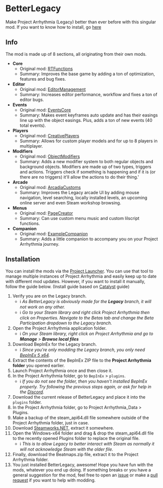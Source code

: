 ﻿# BetterLegacy

Make Project Arrhythmia (Legacy) better than ever before with this singular mod.
If you want to know how to install, go [here](https://github.com/RTMecha/BetterLegacy/edit/master/README.md#installation)

## Info
The mod is made up of 8 sections, all originating from their own mods.
- **Core**
   - Original mod: [RTFunctions](https://github.com/RTMecha/RTFunctions)
   - Summary: Improves the base game by adding a ton of optimization, features and bug fixes.
- **Editor**
   - Original mod: [EditorManagement](https://github.com/RTMecha/EditorManagement)
   - Summary: Increases editor performance, workflow and fixes a ton of editor bugs.
- **Events**
   - Original mod: [EventsCore](https://github.com/RTMecha/EventsCore)
   - Summary: Makes event keyframes auto update and has their easings line up with the object easings. Plus, adds a ton of new events (40 total events).
- **Players**
   - Original mod: [CreativePlayers](https://github.com/RTMecha/CreativePlayers)
   - Summary: Allows for custom player models and for up to 8 players in multiplayer.
- **Modifiers**
   - Original mod: [ObjectModifiers](https://github.com/RTMecha/ObjectModifiers)
   - Summary: Adds a new modifier system to both regular objects and background objects. Modifiers are made up of two types, triggers and actions. Triggers check if something is happening and if it is (or there are no triggers) it'll allow the actions to do their thing.'
- **Arcade**
   - Original mod: [ArcadiaCustoms](https://github.com/RTMecha/ArcadiaCustoms)
   - Summary: Improves the Legacy arcade UI by adding mouse navigation, level searching, locally installed levels, an upcoming online server and even Steam workshop browsing.
- **Menus**
   - Original mod: [PageCreator](https://github.com/RTMecha/PageCreator)
   - Summary: Can use custom menu music and custom lilscript functions.
- **Companion**
   - Original mod: [ExampleCompanion](https://github.com/RTMecha/ExampleCompanion)
   - Summary: Adds a little companion to accompany you on your Project Arrhythmia journey.

## Installation
You can install the mods via the [Project Launcher](https://github.com/RTMecha/ProjectLauncher/releases/latest). You can use that tool to manage multiple instances of Project Arrhythmia and easily keep up to date with different mod updates. However, if you want to install it manually, follow the guide below. (Install guide based on [Catalyst](https://github.com/Reimnop/Catalyst) guide)
1. Verify you are on the Legacy branch.
	- ℹ️ _As BetterLegacy is obviously made for the **Legacy** branch, it will not work on any other._
	- ℹ️ _Go to your Steam library and right click Project Arrhythmia then click on Properties. Navigate to the Betas tab and change the Beta Participation dropdown to the Legacy branch._
1. Open the Project Arrhythmia application folder.
	- ℹ️ _On your Steam library, right click on Project Arrhythmia and go to **Manage** > **Browse local files**_
1. Download BepInEx for the Legacy branch.
	- ℹ️ _Since you're only modding the Legacy branch, you only need [BepInEx 5 x64](https://github.com/BepInEx/BepInEx/releases/download/v5.4.21/BepInEx_x64_5.4.21.0.zip)._
1. Extract the contents of the BepInEx ZIP file to the **Project Arrhythmia folder** you opened earlier.
1. Launch Project Arrhythmia once and then close it.
1. In the Project Arrhythmia folder, go to `BepInEx` > `plugins`.
	- ℹ️ _If you do not see the folder, then you haven't installed BepInEx properly. Try following the previous steps again, or ask for help in the [Discord](https://discord.gg/5XfVScJSK5)._
1. Download the current release of BetterLegacy and place it into the `plugins` folder.
1. In the Project Arrhythmia folder, go to Project Arrhythmia_Data > Plugins.
1. Make a backup of the steam_api64.dll file somewhere outside of the Project Arrhythmia folder, just in case.
1. Download [Steamworks.NET](https://github.com/rlabrecque/Steamworks.NET/releases/download/14.0.0/Steamworks.NET-Standalone_14.0.0.zip), extract it somewhere.
1. Open the Windows-x64 folder and drag & drop the steam_api64.dll file to the recently opened Plugins folder to replace the original file.
	- ℹ️ _This is to allow Legacy to better interact with Steam as normally it will not acknowledge Steam with the older file._
1. Finally, download the Beatmaps.zip file, extract it to the Project Arrhythmia folder.
1. You just installed BetterLegacy, awesome! Hope you have fun with the mods, whatever you end up doing. If something breaks or you have a general suggestion for the mod, feel free to open an [issue](https://github.com/RTMecha/BetterLegacy/issues) or make a [pull request](https://github.com/RTMecha/BetterLegacy/pulls) if you want to help with modding.
